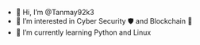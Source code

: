 - 👋 Hi, I’m  @Tanmay92k3
- 👀 I’m interested in Cyber Security 🛡️ and Blockchain 🔗
- 🌱 I’m currently learning Python and Linux


<!---
Tanmay92k3/Tanmay92k3 is a ✨ special ✨ repository because its `README.md` (this file) appears on your GitHub profile.
You can click the Preview link to take a look at your changes.
--->
